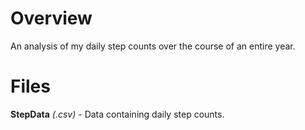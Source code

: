 # Overview
An analysis of my daily step counts over the course of an entire year.

# Files

**StepData** *(.csv)* - Data containing daily step counts.
